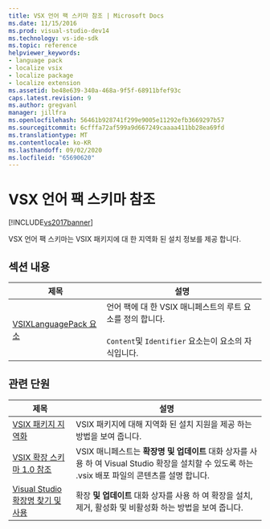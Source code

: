 ```yaml
---
title: VSX 언어 팩 스키마 참조 | Microsoft Docs
ms.date: 11/15/2016
ms.prod: visual-studio-dev14
ms.technology: vs-ide-sdk
ms.topic: reference
helpviewer_keywords:
- language pack
- localize vsix
- localize package
- localize extension
ms.assetid: be48e639-340a-468a-9f5f-68911bfef93c
caps.latest.revision: 9
ms.author: gregvanl
manager: jillfra
ms.openlocfilehash: 56461b928741f299e9005e11292efb3669297b57
ms.sourcegitcommit: 6cfffa72af599a9d667249caaaa411bb28ea69fd
ms.translationtype: MT
ms.contentlocale: ko-KR
ms.lasthandoff: 09/02/2020
ms.locfileid: "65690620"
---
```

# <a name="vsx-language-pack-schema-reference"></a>VSX 언어 팩 스키마 참조
[!INCLUDE[vs2017banner](../includes/vs2017banner.md)]

VSX 언어 팩 스키마는 VSIX 패키지에 대 한 지역화 된 설치 정보를 제공 합니다.  
  
## <a name="in-this-section"></a>섹션 내용  
  
|제목|설명|  
|-----------|-----------------|  
|[VSIXLanguagePack 요소](../extensibility/vsixlanguagepack-element-vsix-language-pack-schema.md)|언어 팩에 대 한 VSIX 매니페스트의 루트 요소를 정의 합니다.<br /><br /> `Content`및 `Identifier` 요소는이 요소의 자식입니다.|  
  
## <a name="related-sections"></a>관련 단원  
  
|제목|설명|  
|-----------|-----------------|  
|[VSIX 패키지 지역화](../extensibility/localizing-vsix-packages.md)|VSIX 패키지에 대해 지역화 된 설치 지원을 제공 하는 방법을 보여 줍니다.|  
|[VSIX 확장 스키마 1.0 참조](https://msdn.microsoft.com/76e410ec-b1fb-4652-ac98-4a4c52e09a2b)|VSIX 매니페스트는 **확장명 및 업데이트** 대화 상자를 사용 하 여 Visual Studio 확장을 설치할 수 있도록 하는 .vsix 배포 파일의 콘텐츠를 설명 합니다.|  
|[Visual Studio 확장명 찾기 및 사용](../ide/finding-and-using-visual-studio-extensions.md)|확장 **및 업데이트** 대화 상자를 사용 하 여 확장을 설치, 제거, 활성화 및 비활성화 하는 방법을 보여 줍니다.|

